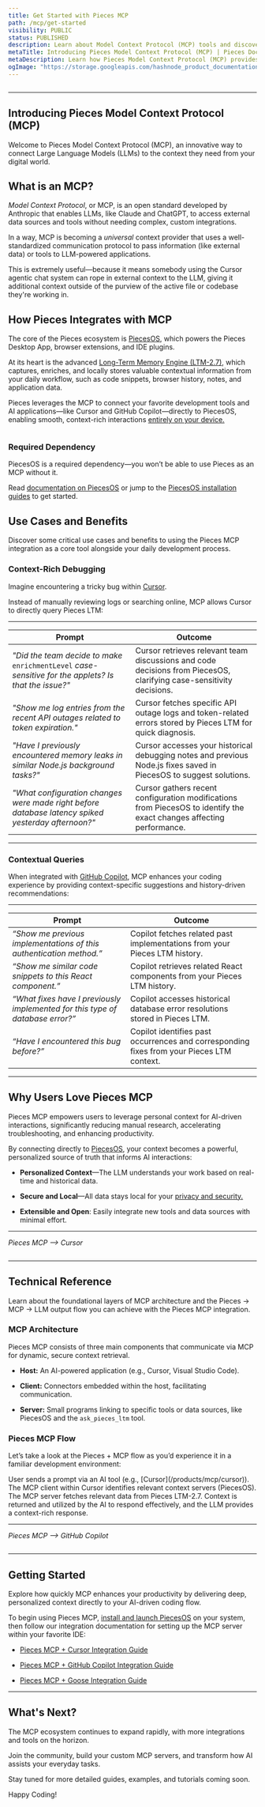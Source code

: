 ```yaml
---
title: Get Started with Pieces MCP
path: /mcp/get-started
visibility: PUBLIC
status: PUBLISHED
description: Learn about Model Context Protocol (MCP) tools and discover how Pieces integrates the Long-Term Memory Engine (LTM-2.7) into your favorite IDEs and code editors.
metaTitle: Introducing Pieces Model Context Protocol (MCP) | Pieces Docs
metaDescription: Learn how Pieces Model Context Protocol (MCP) provides relevant workflow context to various IDE integrations. Explore the benefits of MCP for users and teams.
ogImage: "https://storage.googleapis.com/hashnode_product_documentation_assets/og_images/MCP/mcp.png"
---
```


<Image src="https://storage.googleapis.com/hashnode_product_documentation_assets/mcp_documentation/introducing_pieces_mcp/mcp.png" alt="" align="center" fullwidth="true" />

***

## Introducing Pieces Model Context Protocol (MCP)

Welcome to Pieces Model Context Protocol (MCP), an innovative way to connect Large Language Models (LLMs) to the context they need from your digital world.

## What is an MCP?

*Model Context Protocol*, or MCP, is an open standard developed by Anthropic that enables LLMs, like Claude and ChatGPT, to access external data sources and tools without needing complex, custom integrations.

In a way, MCP is becoming a *universal* context provider that uses a well-standardized communication protocol to pass information (like external data) or tools to LLM-powered applications.

This is extremely useful—because it means somebody using the Cursor agentic chat system can rope in external context to the LLM, giving it additional context outside of the purview of the active file or codebase they're working in.

## How Pieces Integrates with MCP

The core of the Pieces ecosystem is [PiecesOS](/products/core-dependencies/pieces-os), which powers the Pieces Desktop App, browser extensions, and IDE plugins.

At its heart is the advanced [Long-Term Memory Engine (LTM-2.7)](/products/core-dependencies/pieces-os#ltm-27), which captures, enriches, and locally stores valuable contextual information from your daily workflow, such as code snippets, browser history, notes, and application data.

Pieces leverages the MCP to connect your favorite development tools and AI applications—like Cursor and GitHub Copilot—directly to PiecesOS, enabling smooth, context-rich interactions [entirely on your device.](/products/privacy-security-your-data#data-storage--control)

<Image src="https://storage.googleapis.com/hashnode_product_documentation_assets/mcp_documentation/introducing_pieces_mcp/mcp-diagram.png" alt="" align="center" fullwidth="true" />

### Required Dependency

PiecesOS is a required dependency—you won’t be able to use Pieces as an MCP without it.

Read [documentation on PiecesOS](/products/core-dependencies/pieces-os) or jump to the [PiecesOS installation guides](/products/core-dependencies/pieces-os/manual-installation#manual-download--installation) to get started.

## Use Cases and Benefits

Discover some critical use cases and benefits to using the Pieces MCP integration as a core tool alongside your daily development process.

### Context-Rich Debugging

Imagine encountering a tricky bug within [Cursor](/products/mcp/cursor).

Instead of manually reviewing logs or searching online, MCP allows Cursor to directly query Pieces LTM:

***

| **Prompt**                                                                                             | **Outcome**                                                                                                          |
| ------------------------------------------------------------------------------------------------------ | -------------------------------------------------------------------------------------------------------------------- |
| *"Did the team decide to make* `enrichmentLevel` *case-sensitive for the applets? Is that the issue?"* | Cursor retrieves relevant team discussions and code decisions from PiecesOS, clarifying case-sensitivity decisions.  |
| *"Show me log entries from the recent API outages related to token expiration."*                       | Cursor fetches specific API outage logs and token-related errors stored by Pieces LTM for quick diagnosis.           |
| *"Have I previously encountered memory leaks in similar Node.js background tasks?"*                    | Cursor accesses your historical debugging notes and previous Node.js fixes saved in PiecesOS to suggest solutions.   |
| *"What configuration changes were made right before database latency spiked yesterday afternoon?"*     | Cursor gathers recent configuration modifications from PiecesOS to identify the exact changes affecting performance. |

***

### Contextual Queries

When integrated with [GitHub Copilot](/products/mcp/github-copilot), MCP enhances your coding experience by providing context-specific suggestions and history-driven recommendations:

***

| **Prompt**                                                                    | **Outcome**                                                                               |
| ----------------------------------------------------------------------------- | ----------------------------------------------------------------------------------------- |
| *“Show me previous implementations of this authentication method.”*           | Copilot fetches related past implementations from your Pieces LTM history.                |
| *“Show me similar code snippets to this React component.”*                    | Copilot retrieves related React components from your Pieces LTM history.                  |
| *“What fixes have I previously implemented for this type of database error?”* | Copilot accesses historical database error resolutions stored in Pieces LTM.              |
| *“Have I encountered this bug before?”*                                       | Copilot identifies past occurrences and corresponding fixes from your Pieces LTM context. |

***

## Why Users Love Pieces MCP

Pieces MCP empowers users to leverage personal context for AI-driven interactions, significantly reducing manual research, accelerating troubleshooting, and enhancing productivity.

By connecting directly to [PiecesOS](/products/core-dependencies/pieces-os), your context becomes a powerful, personalized source of truth that informs AI interactions:

* **Personalized Context**—The LLM understands your work based on real-time and historical data.

* **Secure and Local**—All data stays local for your [privacy and security.](/products/privacy-security-your-data)

* **Extensible and Open**: Easily integrate new tools and data sources with minimal effort.

***

*Pieces MCP —> Cursor*

<Image src="https://storage.googleapis.com/hashnode_product_documentation_assets/mcp_documentation/introducing_pieces_mcp/cursor_example_chat.png" alt="" align="center" fullwidth="true" />

***

## Technical Reference

Learn about the foundational layers of MCP architecture and the Pieces → MCP → LLM output flow you can achieve with the Pieces MCP integration.

### MCP Architecture

Pieces MCP consists of three main components that communicate via MCP for dynamic, secure context retrieval.

* **Host:** An AI-powered application (e.g., Cursor, Visual Studio Code).

* **Client:** Connectors embedded within the host, facilitating communication.

* **Server:** Small programs linking to specific tools or data sources, like PiecesOS and the `ask_pieces_ltm` tool.

### Pieces MCP Flow

Let’s take a look at the Pieces + MCP flow as you’d experience it in a familiar development environment:

<Steps>
  <Step title="Prompting">
    User sends a prompt via an AI tool (e.g., [Cursor](/products/mcp/cursor)).
  </Step>

  <Step title="Connecting the Dots">
    The MCP client within Cursor identifies relevant context servers (PiecesOS).
  </Step>

  <Step title="Gathering Context">
    The MCP server fetches relevant data from Pieces LTM-2.7.
  </Step>

  <Step title="Generating the Output">
    Context is returned and utilized by the AI to respond effectively, and the LLM provides a context-rich response.
  </Step>
</Steps>

***

*Pieces MCP —> GitHub Copilot*

<Image src="https://storage.googleapis.com/hashnode_product_documentation_assets/mcp_documentation/introducing_pieces_mcp/visualstudio_example_chat.png" alt="" align="center" fullwidth="true" />

***

## Getting Started

Explore how quickly MCP enhances your productivity by delivering deep, personalized context directly to your AI-driven coding flow.

To begin using Pieces MCP, [install and launch PiecesOS](/products/core-dependencies/pieces-os/manual-installation) on your system, then follow our integration documentation for setting up the MCP server within your favorite IDE:

* [Pieces MCP + Cursor Integration Guide](/products/mcp/cursor)

* [Pieces MCP + GitHub Copilot Integration Guide](/products/mcp/github-copilot)

* [Pieces MCP + Goose Integration Guide](/products/mcp/goose)

***

## What's Next?

The MCP ecosystem continues to expand rapidly, with more integrations and tools on the horizon.

Join the community, build your custom MCP servers, and transform how AI assists your everyday tasks.

<Callout type="tip">
  Stay tuned for more detailed guides, examples, and tutorials coming soon.
</Callout>

Happy Coding!